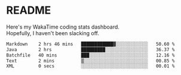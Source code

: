 # README

Here's my WakaTime coding stats dashboard.  
Hopefully, I haven't been slacking off.

<!--START_SECTION:waka-->

```txt
Markdown    2 hrs 46 mins   ████████████▓░░░░░░░░░░░░   50.60 %
Java        2 hrs           █████████░░░░░░░░░░░░░░░░   36.37 %
Batchfile   40 mins         ███░░░░░░░░░░░░░░░░░░░░░░   12.16 %
Text        2 mins          ▒░░░░░░░░░░░░░░░░░░░░░░░░   00.85 %
XML         0 secs          ░░░░░░░░░░░░░░░░░░░░░░░░░   00.01 %
```

<!--END_SECTION:waka-->
